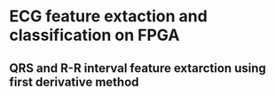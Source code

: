 # ECG feature extaction and classification on FPGA

## QRS and R-R interval feature extarction using first derivative method
